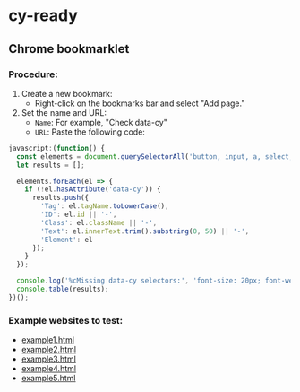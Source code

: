 # cy-ready

## Chrome bookmarklet

### Procedure:

1. Create a new bookmark:
    - Right-click on the bookmarks bar and select "Add page."
2. Set the name and URL:
    - `Name`: For example, "Check data-cy"
    - `URL`: Paste the following code:

```javascript
javascript:(function() {
  const elements = document.querySelectorAll('button, input, a, select, textarea, form');
  let results = [];

  elements.forEach(el => {
    if (!el.hasAttribute('data-cy')) {
      results.push({
        'Tag': el.tagName.toLowerCase(),
        'ID': el.id || '-',
        'Class': el.className || '-',
        'Text': el.innerText.trim().substring(0, 50) || '-',
        'Element': el
      });
    }
  });

  console.log('%cMissing data-cy selectors:', 'font-size: 20px; font-weight: bold; color: red;');
  console.table(results);
})();
```

### Example websites to test:

- [example1.html](example1.html)
- [example2.html](example2.html)
- [example3.html](example3.html)
- [example4.html](example4.html)
- [example5.html](example5.html)
